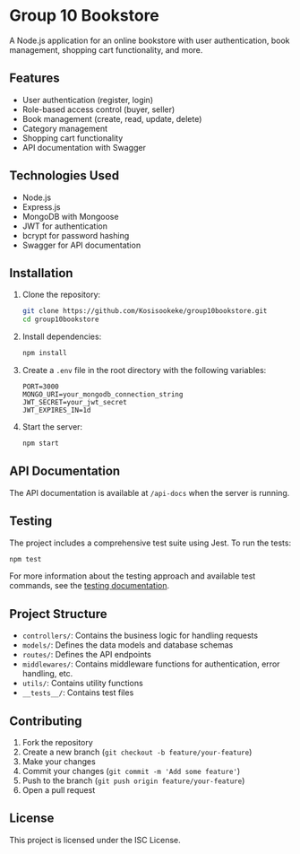 # Group 10 Bookstore

A Node.js application for an online bookstore with user authentication, book management, shopping cart functionality, and more.

## Features

- User authentication (register, login)
- Role-based access control (buyer, seller)
- Book management (create, read, update, delete)
- Category management
- Shopping cart functionality
- API documentation with Swagger

## Technologies Used

- Node.js
- Express.js
- MongoDB with Mongoose
- JWT for authentication
- bcrypt for password hashing
- Swagger for API documentation

## Installation

1. Clone the repository:
   ```bash
   git clone https://github.com/Kosisookeke/group10bookstore.git
   cd group10bookstore
   ```

2. Install dependencies:
   ```bash
   npm install
   ```

3. Create a `.env` file in the root directory with the following variables:
   ```
   PORT=3000
   MONGO_URI=your_mongodb_connection_string
   JWT_SECRET=your_jwt_secret
   JWT_EXPIRES_IN=1d
   ```

4. Start the server:
   ```bash
   npm start
   ```

## API Documentation

The API documentation is available at `/api-docs` when the server is running.

## Testing

The project includes a comprehensive test suite using Jest. To run the tests:

```bash
npm test
```

For more information about the testing approach and available test commands, see the [testing documentation](./__tests__/README.md).

## Project Structure

- `controllers/`: Contains the business logic for handling requests
- `models/`: Defines the data models and database schemas
- `routes/`: Defines the API endpoints
- `middlewares/`: Contains middleware functions for authentication, error handling, etc.
- `utils/`: Contains utility functions
- `__tests__/`: Contains test files

## Contributing

1. Fork the repository
2. Create a new branch (`git checkout -b feature/your-feature`)
3. Make your changes
4. Commit your changes (`git commit -m 'Add some feature'`)
5. Push to the branch (`git push origin feature/your-feature`)
6. Open a pull request

## License

This project is licensed under the ISC License.